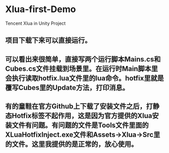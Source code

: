 # Xlua-first-Demo
Tencent Xlua in Unity Project

## 项目下载下来可以直接运行。
## 可以看出来很简单，直接写两个运行脚本Mains.cs和Cubes.cs文件挂载到场景里。在运行时Main脚本里会执行读取hotfix.lua文件里的lua命令。hotfix里就是覆写Cubes里的Update方法，打印消息。
## 有的童鞋在官方Github上下载了安装文件之后，打静态Hotfix标签不起作用，这是因为官方提供的Xlua安装文件有问题。有问题的文件是Tools文件里面的XLuaHotfixInject.exe文件和Assets->Xlua->Src里的文件。这里我提供的是正常的，放心使用。
